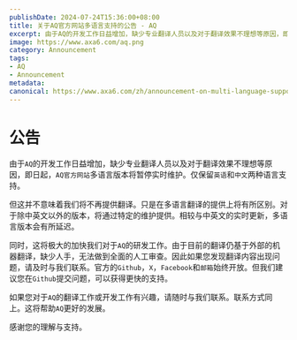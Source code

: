 ```yaml
---
publishDate: 2024-07-24T15:36:00+08:00
title: 关于AQ官方网站多语言支持的公告 - AQ
excerpt: 由于AQ的开发工作日益增加，缺少专业翻译人员以及对于翻译效果不理想等原因，即日起，AQ官方网站多语言版本将暂停实时维护。仅保留英语和中文两种语言支持。
image: https://www.axa6.com/aq.png
category: Announcement
tags:
- AQ
- Announcement
metadata:
canonical: https://www.axa6.com/zh/announcement-on-multi-language-support-for-the-aq-official-website
---
```


# 公告
由于`AQ`的开发工作日益增加，缺少专业翻译人员以及对于翻译效果不理想等原因，即日起，`AQ官方网站`多语言版本将暂停实时维护。仅保留`英语`和`中文`两种语言支持。</br>

但这并不意味着我们将不再提供翻译。只是在多语言翻译的提供上将有所区别。对于除中英文以外的版本，将通过特定的维护提供。相较与中英文的实时更新，多语言版本会有所延迟。</br>

同时，这将极大的加快我们对于`AQ`的研发工作。由于目前的翻译仍基于外部的机器翻译，缺少人手，无法做到全面的人工审查。因此如果您发现翻译内容出现问题，请及时与我们联系。官方的`Github`，`X`，`Facebook`和`邮箱`始终开放。但我们建议您在`Github`提交问题，可以获得更快的支持。</br>

如果您对于`AQ`的翻译工作或开发工作有兴趣，请随时与我们联系。联系方式同上。这将帮助`AQ`更好的发展。</br>

感谢您的理解与支持。</br>